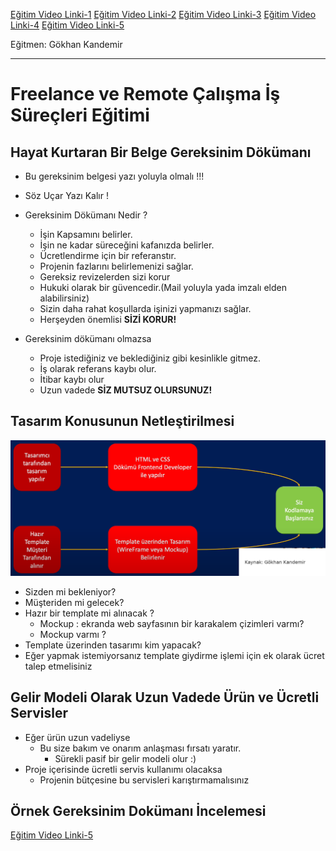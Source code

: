 [Eğitim Video Linki-1](https://www.youtube.com/watch?v=ZSoVJVl8BpY) 
[Eğitim Video Linki-2](https://www.youtube.com/watch?v=SQZVtW97Zwg)
[Eğitim Video Linki-3](https://www.youtube.com/watch?v=k-q0xEAYOl4)
[Eğitim Video Linki-4](https://www.youtube.com/watch?v=njVbXbaedeU)
[Eğitim Video Linki-5](https://www.youtube.com/watch?v=LmI1c2DqqO4)

Eğitmen: Gökhan Kandemir

---

# Freelance ve Remote Çalışma İş Süreçleri Eğitimi

## Hayat Kurtaran Bir Belge Gereksinim Dökümanı

* Bu gereksinim belgesi yazı yoluyla olmalı !!! 

* Söz Uçar Yazı Kalır !

* Gereksinim Dökümanı Nedir ?
    * İşin Kapsamını belirler.
    * İşin ne kadar süreceğini kafanızda belirler.
    * Ücretlendirme için bir referanstır.
    * Projenin fazlarını belirlemenizi sağlar.
    * Gereksiz revizelerden sizi korur
    * Hukuki olarak bir güvencedir.(Mail yoluyla yada imzalı elden alabilirsiniz)
    * Sizin daha rahat koşullarda işinizi yapmanızı sağlar.
    * Herşeyden önemlisi **SİZİ KORUR!**

* Gereksinim dökümanı olmazsa
    * Proje istediğiniz ve beklediğiniz gibi kesinlikle gitmez.
    * İş olarak referans kaybı olur.
    * İtibar kaybı olur
    * Uzun vadede **SİZ MUTSUZ OLURSUNUZ!**

## Tasarım Konusunun Netleştirilmesi

![Tasarım](https://github.com/devrimmehmet/Kodla-Kariyerine-Basla/blob/master/Kodla,%20Kariyerine%20Ba%C5%9Fla-Haz%C4%B1rl%C4%B1k%20C%23%20Patikas%C4%B1/Freelance/2.Hafta/G%C3%B6rseller/tasarim.png?raw=true)
* Sizden mi bekleniyor?
* Müşteriden mi gelecek?
* Hazır bir template mi alınacak ?
    * Mockup : ekranda web sayfasının bir karakalem çizimleri varmı?
    * Mockup varmı ?
* Template üzerinden tasarımı kim yapacak?
* Eğer yapmak istemiyorsanız template giydirme işlemi için ek olarak ücret talep etmelisiniz

## Gelir Modeli Olarak Uzun Vadede Ürün ve Ücretli Servisler

* Eğer ürün uzun vadeliyse
    * Bu size bakım ve onarım anlaşması fırsatı yaratır.
        * Sürekli pasif bir gelir modeli olur :)
* Proje içerisinde ücretli servis kullanımı olacaksa
    * Projenin bütçesine bu servisleri karıştırmamalısınız

## Örnek Gereksinim Dokümanı İncelemesi

[Eğitim Video Linki-5](https://www.youtube.com/watch?v=LmI1c2DqqO4)
